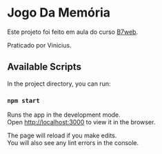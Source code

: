 # Jogo Da Memória

Este projeto foi feito em aula do curso [B7web](https://b7web.com.br).

Praticado por Vinicius.

## Available Scripts

In the project directory, you can run:

### `npm start`

Runs the app in the development mode.\
Open [http://localhost:3000](http://localhost:3000) to view it in the browser.

The page will reload if you make edits.\
You will also see any lint errors in the console.

